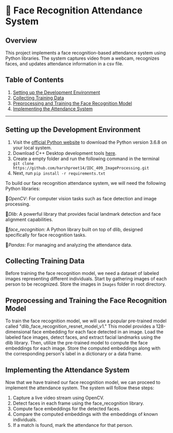 # 📌 Face Recognition Attendance System 

## Overview

This project implements a face recognition-based attendance system using Python libraries. The system captures video from a webcam, recognizes faces, and updates attendance information in a csv file. 
## Table of Contents
1. [Setting up the Development Environment](#setting-up-the-development-environment)
2. [Collecting Training Data](#collecting-training-data)
3. [Preprocessing and Training the Face Recognition Model](#preprocessing-and-training-the-face-recognition-model)
4. [Implementing the Attendance System](#implementing-the-attendance-system)

---

## Setting up the Development Environment
<a name="setting-up-the-development-environment"></a>

1. Visit the [official Python website](https://www.python.org/downloads/release) to download the Python version 3.6.8 on your local system.
2. Download C++ Desktop development tools [here](https://code.visualstudio.com/docs/languages/cpp).
3. Create a empty folder and run the following command in the terminal ``` git clone https://github.com/harshpreet14/IDC_409_ImageProcessing.git```
4. Next, run ```pip install -r requirements.txt```

   
To build our face recognition attendance system, we will need the following Python libraries:<br>

📍*OpenCV*: For computer vision tasks such as face detection and image processing.<br>

📍*Dlib*: A powerful library that provides facial landmark detection and face alignment capabilities.<br>

📍*face_recognition*: A Python library built on top of dlib, designed specifically for face recognition tasks.<br>

📍*Pandas*: For managing and analyzing the attendance data.


## Collecting Training Data
<a name="collecting-training-data"></a>

Before training the face recognition model, we need a dataset of labeled images representing different individuals. Start by gathering images of each person to be recognized. 
Store the images in ```Images``` folder in root directory.

## Preprocessing and Training the Face Recognition Model
<a name="preprocessing-and-training-the-face-recognition-model"></a>

To train the face recognition model, we will use a popular pre-trained model called "dlib_face_recognition_resnet_model_v1." This model provides a 128-dimensional face embedding for each face detected in an image.
Load the labeled face images, detect faces, and extract facial landmarks using the dlib library. Then, utilize the pre-trained model to compute the face embeddings for each image. Store the computed embeddings along with the corresponding person's label in a dictionary or a data frame.

## Implementing the Attendance System
<a name="implementing-the-attendance-system"></a>

Now that we have trained our face recognition model, we can proceed to implement the attendance system. The system will follow these steps: 
1. Capture a live video stream using OpenCV.
2. Detect faces in each frame using the face_recognition library.
3. Compute face embeddings for the detected faces.
4. Compare the computed embeddings with the embeddings of known individuals.
5. If a match is found, mark the attendance for that person.

